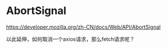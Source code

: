 # AbortSignal
https://developer.mozilla.org/zh-CN/docs/Web/API/AbortSignal

以此延伸，如何取消一个axios请求，那么fetch请求呢？